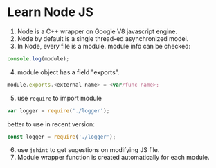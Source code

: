 # Learn Node JS


1. Node is a C++ wrapper on Google V8 javascript engine.
2. Node by default is a single thread-ed asynchronized model.
3. In Node, every file is a module. module info can be checked:
```Javascript
console.log(module);
```
4. module object has a field "exports".
```Javascript
module.exports.<external name> = <var/func name>;
```
5. use `require` to import module
```Javascript
var logger = require('./logger');
```

better to use in recent version:

```Javascript
const logger = require('./logger');
```
6. use `jshint` to get sugestions on modifying JS file.
7. Module wrapper function is created automatically for each module.
